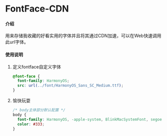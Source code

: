 # FontFace-CDN

#### 介绍
用来存储我收藏的好看实用的字体并且将其通过CDN加速，可以在Web快速调用此url字体。

#### 使用说明

1.  定义fontface自定义字体
    ``` css
    @font-face {
      font-family: HarmonyOS;
      src: url(../font/HarmonyOS_Sans_SC_Medium.ttf);
    }
    ```
2.  愉快玩耍
    ``` css
    /* body主体部分默认配置 */
    body {
      font-family: HarmonyOS, -apple-system, BlinkMacSystemFont, segoe ui, Roboto, helvetica neue, Arial, noto sans, sans-serif, apple color emoji, segoe ui emoji, segoe ui symbol, noto color emoji;
      color: #333;
    }
    ```
